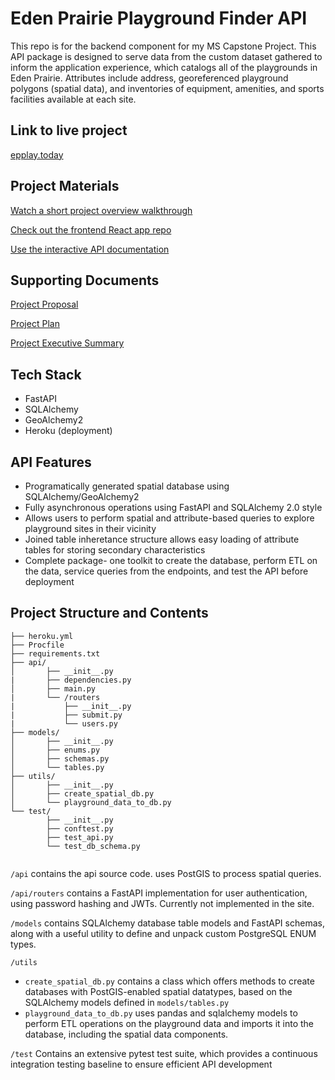 <h1>Eden Prairie Playground Finder API</h1>
This repo is for the backend component for my MS Capstone Project.  This API package is designed to serve data from the custom dataset gathered to inform the application experience, which catalogs all of the playgrounds in Eden Prairie.  Attributes include address, georeferenced playground polygons (spatial data), and inventories of equipment, amenities, and sports facilities available at each site.

<h2>Link to live project</h2>

[epplay.today](https://epplay.today)

<h2>Project Materials</h2>

[Watch a short project overview walkthrough](https://youtu.be/EvkzLfWa2Ko)

[Check out the frontend React app repo](https://github.com/bstrock/playground_finder_app)

[Use the interactive API documentation](https://eden-prairie-playgrounds.herokuapp.com/docs#/)

<h2> Supporting Documents</h2>

[Project Proposal](https://github.com/bstrock/playground_planner/blob/master/data/docs/Brian%20Strock%20-%20Project%20Proposal.docx)

[Project Plan](https://github.com/bstrock/playground_planner/blob/master/data/docs/Brian%20Strock%20Project%20Plan.pdf)

[Project Executive Summary](https://github.com/bstrock/playground_planner/blob/master/data/docs/Brian%20Strock%20778%20Executive%20Summary.docx)


<h2>Tech Stack</h2>

* FastAPI
* SQLAlchemy
* GeoAlchemy2
* Heroku (deployment)

<h2>API Features</h2>

* Programatically generated spatial database using SQLAlchemy/GeoAlchemy2
* Fully asynchronous operations using FastAPI and SQLAlchemy 2.0 style
* Allows users to perform spatial and attribute-based queries to explore playground sites in their vicinity
* Joined table inheretance structure allows easy loading of attribute tables for storing secondary characteristics
* Complete package- one toolkit to create the database, perform ETL on the data, service queries from the endpoints, and test the API before deployment

<h2>Project Structure and Contents</h2>

```playground_planner/
├── heroku.yml
├── Procfile
├── requirements.txt
├── api/
│       ├── __init__.py
|       ├── dependencies.py
│       ├── main.py
|       └── /routers
|           ├── __init__.py
|           ├── submit.py
|           └── users.py
├── models/
│       ├── __init__.py
│       ├── enums.py
│       ├── schemas.py
│       └── tables.py
├── utils/
│       ├── __init__.py
│       ├── create_spatial_db.py
│       └── playground_data_to_db.py
└── test/
        ├── __init__.py
        ├── conftest.py
        ├── test_api.py
        └── test_db_schema.py
        
```

`/api` contains the api source code.  uses PostGIS to process spatial queries.

`/api/routers` contains a FastAPI implementation for user authentication, using password hashing and JWTs.  Currently not implemented in the site.

`/models` contains SQLAlchemy database table models and FastAPI schemas, along with a useful utility to define and unpack custom PostgreSQL ENUM types.

`/utils`

  - `create_spatial_db.py` contains a class which offers methods to create databases with PostGIS-enabled spatial datatypes, based on the SQLAlchemy models defined in `models/tables.py`
  - `playground_data_to_db.py` uses pandas and sqlalchemy models to perform ETL operations on the playground data and imports it into the database, including the spatial data components.

`/test` Contains an extensive pytest test suite, which provides a continuous integration testing baseline to ensure efficient API development
